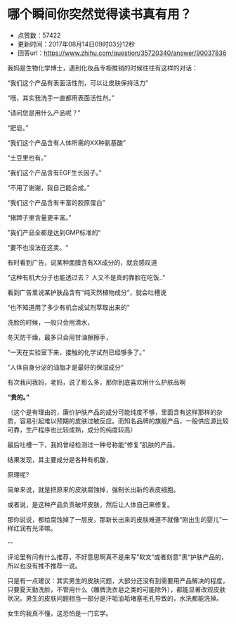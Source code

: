 # 哪个瞬间你突然觉得读书真有用？
- 点赞数：57422
- 更新时间：2017年08月14日09时03分12秒
- 回答url：https://www.zhihu.com/question/35720340/answer/90037836
<body>
 <p data-pid="NMDotvS3">我妈是生物化学博士，遇到化妆品专柜推销的时候往往有这样的对话：</p>
 <p data-pid="hkJFnO-q">“我们这个产品有表面活性剂，可以让皮肤保持活力”</p>
 <p data-pid="kOgSwdSI">“哦，其实我洗手一直都用表面活性剂。”</p>
 <p data-pid="kkcEb5rb">“请问您是用什么产品呢？”</p>
 <p data-pid="jxrRPCry">“肥皂。”</p>
 <p data-pid="mHLaTnqi">“我们这个产品含有人体所需的XX种氨基酸”</p>
 <p data-pid="ermMTqcS">“土豆里也有。”</p>
 <p data-pid="NlOVzmVT">“我们这个产品含有EGF生长因子。”</p>
 <p data-pid="DgywE8AR">“不用了谢谢，我自己能合成。”</p>
 <p data-pid="jaYIzHNt">“我们这个产品含有丰富的胶原蛋白”</p>
 <p data-pid="7Uzpdx7i">“猪蹄子里含量更丰富。”</p>
 <p data-pid="Rg3QSBQR">”我们产品全都是达到GMP标准的“</p>
 <p data-pid="giKMglfe">“要不也没法在这卖。“</p>
 <p data-pid="9fu5nQzB">有时看到广告，说某种面膜含有XX成分的，就会感叹道</p>
 <p data-pid="-OhWYuMA">“这种有机大分子也能透过去？ 人又不是真的靠脸在吃饭.."</p>
 <p data-pid="NxRgE7zo">看到广告里说某护肤品含有“纯天然植物成分”，就会吐槽说</p>
 <p data-pid="wtGQjCgG">“也不知道用了多少有机合成试剂萃取出来的”</p>
 <p data-pid="BqEfDGzw">洗脸的时候，一般只会用清水，</p>
 <p data-pid="Q7M5tvIu">冬天防干燥，最多只会用甘油擦擦手，</p>
 <p data-pid="brgXGX3l">“一天在实验室下来，接触的化学试剂已经够多了。”</p>
 <p data-pid="hXHF1kyj">“人体自身分泌的油脂才是最好的保湿成分“</p>
 <p data-pid="HFsxpIY-">有次我问我妈，老妈，说了那么多，那你到底喜欢用什么护肤品啊</p>
 <p data-pid="AvE8Il2z"><b>“贵的。”</b></p>
 <p data-pid="lSfHacxm">（这个是有理由的，廉价护肤产品的成分可能纯度不够，里面含有这样那样的杂质，容易引起难以预期的皮肤过敏反应。而知名品牌的旗舰产品，一般供应源比较可靠，生产程序也比较成熟，成分的纯度较高）</p>
 <p data-pid="scetQeOo">最后吐槽一下，我妈曾经检测过一种号称能“修复”肌肤的产品，</p>
 <p data-pid="kYSBj3J3">结果发现，其主要成分是各种有机酸，</p>
 <p data-pid="6-8-xMXu">原理呢?</p>
 <p data-pid="_pjXeYpq">简单来说，就是把原来的皮肤腐蚀掉，强制长出新的表皮细胞。</p>
 <p data-pid="v9vPZQf-">或者说，是这种产品负责破坏皮肤，然后让人体自己来修复。</p>
 <p data-pid="Fn73yse1">那你说说，都给腐蚀掉了一层皮，那新长出来的皮肤难道不就像“刚出生的婴儿”一样红润有光泽嘛。</p>
 <p data-pid="VOUlO37v">--</p>
 <p data-pid="tameZA8i">评论里有问有什么推荐，不好意思啊真不是来写”软文“或者刻意”黑“护肤产品的，所以也没有推不推荐一说。</p>
 <p data-pid="IozMVYk2">只是有一点建议：其实男生的皮肤问题，大部分还没有到需要用产品解决的程度，只要夏天勤洗脸，不管用什么（雕牌洗衣皂之类的可能除外），都能显著改观皮肤状况。男生的皮肤问题相当一部分是汗垢油垢堵塞毛孔导致的，水洗都能洗掉。</p>
 <p data-pid="mj03HV2M">女生的我真不懂，这恐怕是一门玄学。</p>
</body>